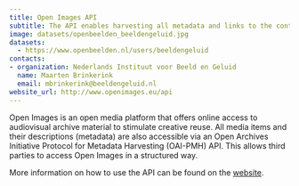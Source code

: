 ```yaml
---
title: Open Images API
subtitle: The API enables harvesting all metadata and links to the content
image: datasets/openbeelden_beeldengeluid.jpg
datasets:
  - https://www.openbeelden.nl/users/beeldengeluid
contacts:
- organization: Nederlands Instituut voor Beeld en Geluid
  name: Maarten Brinkerink
  email: mbrinkerink@beeldengeluid.nl
website_url: http://www.openimages.eu/api
---
```


Open Images is an open media platform that offers online access to audiovisual archive material to stimulate creative reuse. All media items and their descriptions (metadata) are also accessible via an Open Archives Initiative Protocol for Metadata Harvesting (OAI-PMH) API. This allows third parties to access Open Images in a structured way.

More information on how to use the API can be found on the [website](http://www.openimages.eu/api).

